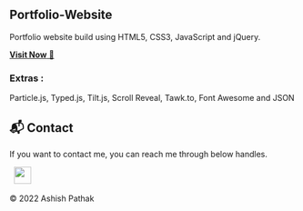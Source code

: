 ## Portfolio-Website
Portfolio website build using HTML5, CSS3, JavaScript and jQuery.

<a href="https://ashishpathak.netlify.app/" target="_blank">**Visit Now** 🚀</a>


### Extras : 
Particle.js, Typed.js, Tilt.js, Scroll Reveal, Tawk.to, Font Awesome and JSON

<h2>📬 Contact</h2>


If you want to contact me, you can reach me through below handles.

&nbsp;&nbsp;<a href="https://www.linkedin.com/in/ashish275/"><img src="https://www.felberpr.com/wp-content/uploads/linkedin-logo.png" width="30"></img></a>

© 2022 Ashish Pathak


